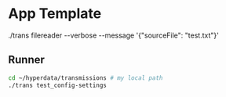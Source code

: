 # App Template

./trans filereader --verbose --message '{"sourceFile": "test.txt"}'

## Runner

```sh
cd ~/hyperdata/transmissions # my local path
./trans test_config-settings
```
